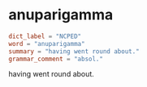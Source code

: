 # anuparigamma

``` toml
dict_label = "NCPED"
word = "anuparigamma"
summary = "having went round about."
grammar_comment = "absol."
```

having went round about.

